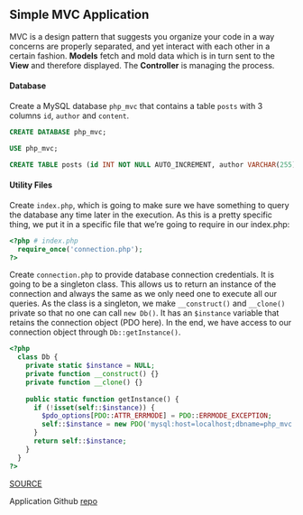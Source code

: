 ## Simple MVC Application
MVC is a design pattern that suggests you organize your code in a way concerns are properly separated, and yet interact with each other in a certain fashion. **Models** fetch and mold data which is in turn sent to the **View** and therefore displayed. The **Controller** is managing the process.

#### Database
Create a MySQL database `php_mvc` that contains a table `posts` with 3 columns `id`, `author` and `content`.
```sql
CREATE DATABASE php_mvc;

USE php_mvc;

CREATE TABLE posts (id INT NOT NULL AUTO_INCREMENT, author VARCHAR(255), content TEXT, PRIMARY KEY (id));
```

#### Utility Files
Create `index.php`, which is going to make sure we have something to query the database any time later in the execution.
As this is a pretty specific thing, we put it in a specific file that we’re going to require in our index.php:
```php
<?php # index.php
  require_once('connection.php');
?>
```
Create `connection.php` to provide database connection credentials. It is going to be a singleton class. This allows us to return an instance of the connection and always the same as we only need one to execute all our queries. As the class is a singleton, we make `__construct()` and `__clone()` private so that no one can call `new Db()`. It has an `$instance` variable that retains the connection object (PDO here). In the end, we have access to our connection object through `Db::getInstance()`.
```php
<?php
  class Db {
    private static $instance = NULL;
    private function __construct() {}
    private function __clone() {}
    
    public static function getInstance() {
      if (!isset(self::$instance)) {
        $pdo_options[PDO::ATTR_ERRMODE] = PDO::ERRMODE_EXCEPTION;
        self::$instance = new PDO('mysql:host=localhost;dbname=php_mvc', 'root', '', $pdo_options);
      }
      return self::$instance;
    }
  }
?>
```












[SOURCE](http://requiremind.com/a-most-simple-php-mvc-beginners-tutorial/)

Application Github [repo](https://github.com/Raindal/php_mvc)
